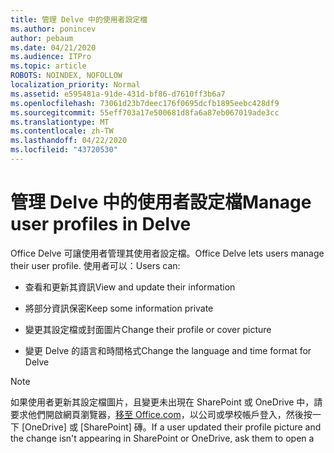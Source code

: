 ```yaml
---
title: 管理 Delve 中的使用者設定檔
ms.author: ponincev
author: pebaum
ms.date: 04/21/2020
ms.audience: ITPro
ms.topic: article
ROBOTS: NOINDEX, NOFOLLOW
localization_priority: Normal
ms.assetid: e595481a-91de-431d-bf86-d7610ff3b6a7
ms.openlocfilehash: 73061d23b7deec176f0695dcfb1895eebc428df9
ms.sourcegitcommit: 55eff703a17e500681d8fa6a87eb067019ade3cc
ms.translationtype: MT
ms.contentlocale: zh-TW
ms.lasthandoff: 04/22/2020
ms.locfileid: "43720530"
---
```

# <a name="manage-user-profiles-in-delve"></a><span data-ttu-id="b894b-102">管理 Delve 中的使用者設定檔</span><span class="sxs-lookup"><span data-stu-id="b894b-102">Manage user profiles in Delve</span></span>

<span data-ttu-id="b894b-103">Office Delve 可讓使用者管理其使用者設定檔。</span><span class="sxs-lookup"><span data-stu-id="b894b-103">Office Delve lets users manage their user profile.</span></span> <span data-ttu-id="b894b-104">使用者可以：</span><span class="sxs-lookup"><span data-stu-id="b894b-104">Users can:</span></span>
  
- <span data-ttu-id="b894b-105">查看和更新其資訊</span><span class="sxs-lookup"><span data-stu-id="b894b-105">View and update their information</span></span>
    
- <span data-ttu-id="b894b-106">將部分資訊保密</span><span class="sxs-lookup"><span data-stu-id="b894b-106">Keep some information private</span></span>
    
- <span data-ttu-id="b894b-107">變更其設定檔或封面圖片</span><span class="sxs-lookup"><span data-stu-id="b894b-107">Change their profile or cover picture</span></span>
    
- <span data-ttu-id="b894b-108">變更 Delve 的語言和時間格式</span><span class="sxs-lookup"><span data-stu-id="b894b-108">Change the language and time format for Delve</span></span>
    
> [!NOTE]
> <span data-ttu-id="b894b-109">如果使用者更新其設定檔圖片，且變更未出現在 SharePoint 或 OneDrive 中，請要求他們開啟網頁瀏覽器，[移至 Office.com](https://www.office.com)，以公司或學校帳戶登入，然後按一下 [OneDrive] 或 [SharePoint] 磚。</span><span class="sxs-lookup"><span data-stu-id="b894b-109">If a user updated their profile picture and the change isn't appearing in SharePoint or OneDrive, ask them to open a web browser, [go to Office.com](https://www.office.com), sign in with their work or school account, and then click the OneDrive or SharePoint tile.</span></span> <span data-ttu-id="b894b-110">這將會提示設定檔圖片進行同步處理。使用者可能需要嘗試使用其瀏覽器的私人版本來完成這些步驟。</span><span class="sxs-lookup"><span data-stu-id="b894b-110">This will prompt the profile picture to sync. The user may need to try completing these steps with the Private version of their browser.</span></span> 
  
[<span data-ttu-id="b894b-111">深入瞭解如何更新 Delve 中的設定檔</span><span class="sxs-lookup"><span data-stu-id="b894b-111">Learn more about updating profiles in Delve</span></span>](https://go.microsoft.com/fwlink/?linkid=735070)
  

